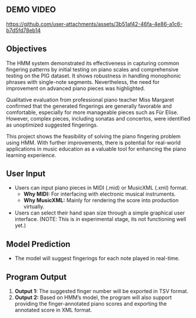 ## DEMO VIDEO
https://github.com/user-attachments/assets/3b51af42-46fa-4e86-a1c6-b7d5fd78eb14

## Objectives
The HMM system demonstrated its effectiveness in capturing common fingering patterns by initial testing on piano scales and comprehensive testing on the PIG dataset. It shows robustness in handling monophonic phrases with single-note segments. Nevertheless, the need for improvement on advanced piano pieces was highlighted.

Qualitative evaluation from professional piano teacher Miss Margaret confirmed that the generated fingerings are generally favorable and comfortable, especially for more manageable pieces such as Für Elise. However, complex pieces, including sonatas and concertos, were identified as unoptimized suggested fingerings.

This project shows the feasibility of solving the piano fingering problem using HMM. With further improvements, there is potential for real-world applications in music education as a valuable tool for enhancing the piano learning experience.

## User Input
- Users can input piano pieces in MIDI (.mid) or MusicXML (.xml) format.
  - **Why MIDI:** For interfacing with electronic musical instruments.
  - **Why MusicXML:** Mainly for rendering the score into production virtually.
- Users can select their hand span size through a simple graphical user interface. (NOTE: This is in experimental stage, its not functioning well yet.)

## Model Prediction
- The model will suggest fingerings for each note played in real-time.

## Program Output
1. **Output 1:** The suggested finger number will be exported in TSV format.
2. **Output 2:** Based on HMM’s model, the program will also support providing the finger-annotated piano scores and exporting the annotated score in XML format.

